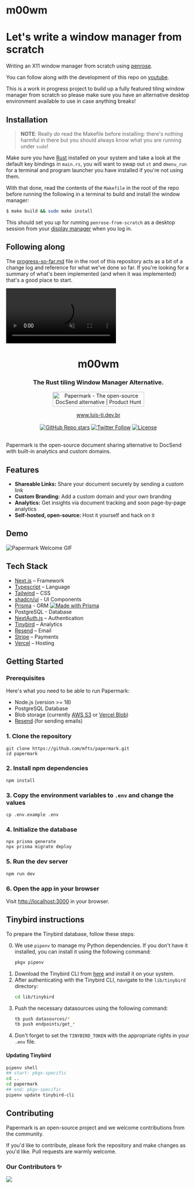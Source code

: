 # m00wm

# Let's write a window manager from scratch

Writing an X11 window manager from scratch using [penrose](https://github.com/sminez/penrose).

You can follow along with the development of this repo on [youtube](https://www.youtube.com/playlist?list=PLy2HjaQiG8lOxCKzuWKfmmXov4iEVOGOF).

This is a work in progress project to build up a fully featured tiling window manager from scratch
so please make sure you have an alternative desktop environment available to use in case anything
breaks!


## Installation

> **NOTE**: Really _do_ read the Makefile before installing: there's nothing harmful in
> there but you should always know what you are running under `sudo`!

Make sure you have [Rust](https://rust-lang.org) installed on your system and take a look
at the default key bindings in `main.rs`, you will want to swap out `st` and `dmenu_run` for
a terminal and program launcher you have installed if you're not using them.

With that done, read the contents of the `Makefile` in the root of the repo before running
the following in a terminal to build and install the window manager:

```sh
$ make build && sudo make install
```

This should set you up for running `penrose-from-scratch` as a desktop session from your
[display manager](https://wiki.archlinux.org/title/Display_manager) when you log in.


## Following along

The [progress-so-far.md](./progress-so-far.md) file in the root of this repository acts as a
bit of a change log and reference for what we've done so far. If you're looking for a summary
of what's been implemented (and when it was implemented) that's a good place to start.
<div>
    <video controls autoplay loop muted playsinline>
      <source src="imagens/m00alpine2-screen0.webm" type="video/webm" />
      Your browser doesn't support the video tag and/or the video formats in use here – sorry!
    </video>
</div>

<div align="center">
  <h1 align="center">m00wm</h1>
  <h3>The Rust tiling Window Manager Alternative.</h3>

<a target="_blank" href="https://www.producthunt.com/posts/papermark-3?utm_source=badge-top-post-badge&amp;utm_medium=badge&amp;utm_souce=badge-papermark"><img src="https://api.producthunt.com/widgets/embed-image/v1/top-post-badge.svg?post_id=411605&amp;theme=light&amp;period=daily" alt="Papermark - The open-source DocSend alternative | Product Hunt" style="width:250px;height:40px"></a>

</div>

<div align="center">
  <a href="https://www.luis-ti.dev.br">www.luis-ti.dev.br</a>
</div>

<br/>

<div align="center">
  <a href="https://github.com/mfts/papermark/stargazers"><img alt="GitHub Repo stars" src="https://img.shields.io/github/stars/mfts/papermark"></a>
  <a href="https://twitter.com/papermarkio"><img alt="Twitter Follow" src="https://img.shields.io/twitter/follow/papermarkio"></a>
  <a href="https://github.com/mfts/papermark/blob/main/LICENSE"><img alt="License" src="https://img.shields.io/badge/license-AGPLv3-purple"></a>
</div>

<br/>

Papermark is the open-source document sharing alternative to DocSend with built-in analytics and custom domains.

## Features

- **Shareable Links:** Share your document securely by sending a custom link
- **Custom Branding:** Add a custom domain and your own branding
- **Analytics:** Get insights via document tracking and soon page-by-page analytics
- **Self-hosted, open-source:** Host it yourself and hack on it

## Demo

![Papermark Welcome GIF](.github/images/papermark-welcome.gif)

## Tech Stack

- [Next.js](https://nextjs.org/) – Framework
- [Typescript](https://www.typescriptlang.org/) – Language
- [Tailwind](https://tailwindcss.com/) – CSS
- [shadcn/ui](https://ui.shadcn.com) - UI Components
- [Prisma](https://prisma.io) - ORM [![Made with Prisma](https://made-with.prisma.io/dark.svg)](https://prisma.io)
- PostgreSQL - Database
- [NextAuth.js](https://next-auth.js.org/) – Authentication
- [Tinybird](https://tinybird.co) – Analytics
- [Resend](https://resend.com) – Email
- [Stripe](https://stripe.com) – Payments
- [Vercel](https://vercel.com/) – Hosting

## Getting Started

### Prerequisites

Here's what you need to be able to run Papermark:

- Node.js (version >= 18)
- PostgreSQL Database
- Blob storage (currently [AWS S3](https://aws.amazon.com/s3/) or [Vercel Blob](https://vercel.com/storage/blob))
- [Resend](https://resend.com) (for sending emails)

### 1. Clone the repository

```shell
git clone https://github.com/mfts/papermark.git
cd papermark
```

### 2. Install npm dependencies

```shell
npm install
```

### 3. Copy the environment variables to `.env` and change the values

```shell
cp .env.example .env
```

### 4. Initialize the database

```shell
npx prisma generate
npx prisma migrate deploy
```

### 5. Run the dev server

```shell
npm run dev
```

### 6. Open the app in your browser

Visit [http://localhost:3000](http://localhost:3000) in your browser.

## Tinybird instructions

To prepare the Tinybird database, follow these steps:

0. We use `pipenv` to manage my Python dependencies. If you don't have it installed, you can install it using the following command:
   ```sh
   pkgx pipenv
   ```
1. Download the Tinybird CLI from [here](https://www.tinybird.co/docs/cli.html) and install it on your system.
2. After authenticating with the Tinybird CLI, navigate to the `lib/tinybird` directory:
   ```sh
   cd lib/tinybird
   ```
3. Push the necessary datasources using the following command:
   ```sh
   tb push datasources/*
   tb push endpoints/get_*
   ```
4. Don't forget to set the `TINYBIRD_TOKEN` with the appropriate rights in your `.env` file.

#### Updating Tinybird

```sh
pipenv shell
## start: pkgx-specific
cd ..
cd papermark
## end: pkgx-specific
pipenv update tinybird-cli
```

## Contributing

Papermark is an open-source project and we welcome contributions from the community.

If you'd like to contribute, please fork the repository and make changes as you'd like. Pull requests are warmly welcome.

### Our Contributors ✨

<a href="https://github.com/m00sp/m00wm/graphs/contributors">
  <img src="https://contrib.rocks/image?repo=m00sp/m00wm" />
</a>

